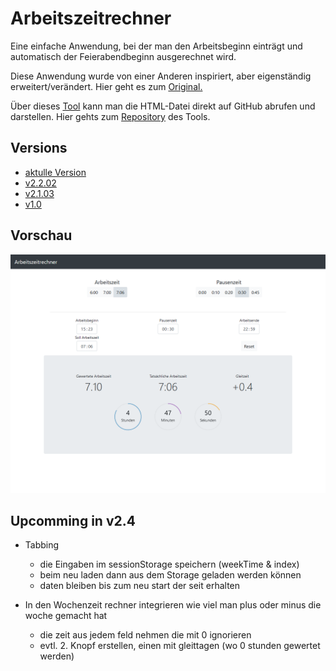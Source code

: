 # Arbeitszeitrechner #

Eine einfache Anwendung, bei der man den Arbeitsbeginn einträgt und automatisch der Feierabendbeginn ausgerechnet wird.

Diese Anwendung wurde von einer Anderen inspiriert, aber eigenständig erweitert/verändert.
Hier geht es zum [Original.](https://github.com/iC0RE/arbeitszeitrechner)

Über dieses [Tool](https://raw.githack.com/) kann man die HTML-Datei direkt auf GitHub abrufen und darstellen.
Hier gehts zum [Repository](https://github.com/neoascetic/rawgithack) des Tools.

## Versions

- [aktulle Version](https://raw.githack.com/LukasDano/arbeitszeitrechner/main/index.html)
- [v2.2.02](https://rawcdn.githack.com/LukasDano/arbeitszeitrechner/1c4db626814297964dcc7d3a983e996029d80468/index.html)
- [v2.1.03](https://rawcdn.githack.com/LukasDano/arbeitszeitrechner/d42c883503d5d91299906f788e7a74936b340537/index.html)
- [v1.0](https://rawcdn.githack.com/LukasDano/arbeitszeitrechner/0eb78712aac0fa3f846ca71cf650d0df1f2e7175/index.html)

## Vorschau

![v2.1.01](example.png)


## Upcomming in v2.4

- Tabbing
    - die Eingaben im sessionStorage speichern (weekTime & index)
    - beim neu laden dann aus dem Storage geladen werden können
    - daten bleiben bis zum neu start der seit erhalten

- In den Wochenzeit rechner integrieren wie viel man plus oder minus die woche gemacht hat
    - die zeit aus jedem feld nehmen die mit 0 ignorieren
    - evtl. 2. Knopf erstellen, einen mit gleittagen (wo 0 stunden gewertet werden)